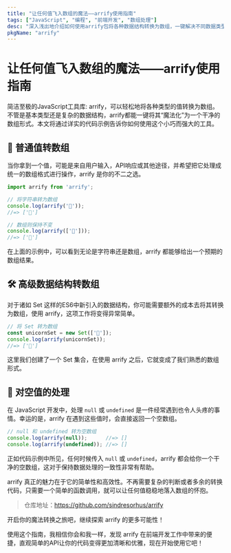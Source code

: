```yaml
---
title: "让任何值飞入数组的魔法——arrify使用指南"
tags: ["JavaScript", "编程", "前端开发", "数组处理"]
desc: "深入浅出地介绍如何使用arrify包将各种数据结构转换为数组，一键解决不同数据类型的数组化问题。"
pkgName: "arrify"
---
```


# 让任何值飞入数组的魔法——arrify使用指南

简洁至极的JavaScript工具库: arrify，可以轻松地将各种类型的值转换为数组。不管是基本类型还是复杂的数据结构，arrify都能一键将其“魔法化”为一个干净的数组形式。本文将通过详实的代码示例告诉你如何使用这个小巧而强大的工具。

## 🔄 普通值转数组

当你拿到一个值，可能是来自用户输入，API响应或其他途径，并希望把它处理成统一的数组格式进行操作，arrify 是你的不二之选。

```javascript
import arrify from 'arrify';

// 将字符串转为数组
console.log(arrify('🦄'));
//=> ['🦄']

// 数组则保持不变
console.log(arrify(['🦄']));
//=> ['🦄']
```

在上面的示例中，可以看到无论是字符串还是数组，arrify 都能够给出一个预期的数组结果。

## 🛠 高级数据结构转数组

对于诸如 Set 这样的ES6中新引入的数据结构，你可能需要额外的成本去将其转换为数组，使用 arrify，这项工作将变得异常简单。

```javascript
// 将 Set 转为数组
const unicornSet = new Set(['🦄']);
console.log(arrify(unicornSet));
//=> ['🦄']
```

这里我们创建了一个 Set 集合，在使用 arrify 之后，它就变成了我们熟悉的数组形式。

## 🚫 对空值的处理

在 JavaScript 开发中，处理 `null` 或 `undefined` 是一件经常遇到也令人头疼的事情。幸运的是，arrify 在遇到这些值时，会直接返回一个空数组。

```javascript
// null 和 undefined 转为空数组
console.log(arrify(null));      //=> []
console.log(arrify(undefined)); //=> []
```

正如代码示例中所见，任何时候传入 `null` 或 `undefined`，arrify 都会给你一个干净的空数组，这对于保持数据处理的一致性非常有帮助。

arrify 真正的魅力在于它的简单性和高效性。不再需要复杂的判断或者多余的转换代码，只需要一个简单的函数调用，就可以让任何值稳稳地落入数组的怀抱。

> 仓库地址：https://github.com/sindresorhus/arrify

开启你的魔法转换之旅吧，继续探索 arrify 的更多可能性！

使用这个指南，我相信你会和我一样，发现 arrify 在前端开发工作中带来的便捷，直观简单的API让你的代码变得更加清晰和优雅，现在开始使用它吧！